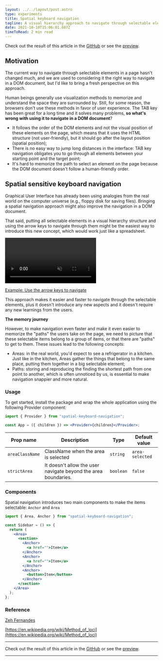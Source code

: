 ```yaml
---
layout: ../../layout/post.astro
type: experiments
title: Spatial keyboard navigation
tagline: A visual hierarchy approach to navigate through selectable elements on a page.
date: 2021-10-10T15:06:01.607Z
timeToRead: 2 min read
---
```


Check out the result of this article in the [GitHub](https://github.com/danilowoz/spatial-keyboard-navigation) or see the [preview](https://spatial-keyboard-navigation.vercel.app/).

## Motivation

The current way to navigate through selectable elements in a page hasn't changed much, and we are used to considering it the right way to navigate in a DOM document, but I'd like to bring a fresh perspective on this approach.

Human beings generally use visualization methods to memorize and understand the space they are surrounded by. Still, for some reason, the browsers don't use these methods in favor of user experience. The TAB key has been great for a long time and it solves many problems, **so what's wrong with using it to navigate in a DOM document**?

- It follows the order of the DOM elements and not the visual position of these elements on the page, which means that it uses the HTML structure (not user-friendly), but it should go after the layout position (spatial position);
- There is no easy way to jump long distances in the interface: TAB key navigation obligates you to go through all elements between your starting point and the target point;
- It's hard to memorize the path to select an element on the page because the DOM document doesn't follow a human-friendly order.

## Spatial sensitive keyboard navigation

Graphical User Interface has already been using analogies from the real world on the computer universe (e.g., floppy disk for saving files). Bringing a spatial navigation approach might also improve the navigation in a DOM document.

That said, putting all selectable elements in a visual hierarchy structure and using the arrow keys to navigate through them might be the easiest way to introduce this new concept, which would work just like a spreadsheet.

<video autoPlay muted playsInline>
  <source src="/images/spatial/spatial-navigation.mp4" type="video/mp4" />
</video>

[Example: Use the arrow keys to navigate](https://spatial-keyboard-navigation.vercel.app/)

This approach makes it easier and faster to navigate through the selectable elements, plus it doesn't introduce any new aspects and it doesn't require any new learnings from the users.

**The memory journey**

However, to make navigation even faster and make it even easier to memorize the "paths" the users take on the page, we need to picture that these selectable items belong to a group of items, or that there are "paths" to get to them. These issues lead to the following concepts:

- Areas: in the real world, you'd expect to see a refrigerator in a kitchen. Just like in the kitchen, Areas gather the things that belong to the same place, putting them together in a big selectable element;
- Paths: storing and reproducing the finding the shortest path from one point to another, which is often unnoticed by us, is essential to make navigation snappier and more natural.

### Usage

To get started, install the package and wrap the whole application using the following Provider component:

```jsx
import { Provider } from "spatial-keyboard-navigation";

const App = ({ children }) => <Provider>{children}</Provider>;
```

<div className="table-wrap">

| Prop name       | Description                                                    | Type      | Default value   |
| --------------- | -------------------------------------------------------------- | --------- | --------------- |
| `areaClassName` | ClassName when the area is selected                            | `string`  | `area-selected` |
| `strictArea`    | It doesn't allow the user navigate beyond the area boundaries. | `boolean` | `false`         |

</div>

### Components

Spatial navigation introduces two main components to make the items selectable: `Anchor` and `Area`

```jsx
import { Area, Anchor } from "spatial-keyboard-navigation";

const Sidebar = () => {
  return (
    <Area>
      <section>
        <Anchor>
          <a href="">Item</a>
        </Anchor>
        <Anchor>
          <a href="">Item</a>
        </Anchor>
        <Anchor>
          <button>Item</button>
        </Anchor>
      </section>
    </Area>
  );
};
```

### Reference

[Zeh Fernandes](https://twitter.com/zehf)

[https://en.wikipedia.org/wiki/Method_of_loci](https://en.wikipedia.org/wiki/Method_of_loci)

---

Check out the result of this article in the [GitHub](https://github.com/danilowoz/spatial-keyboard-navigation) or see the [preview](https://spatial-keyboard-navigation.vercel.app/).

---
